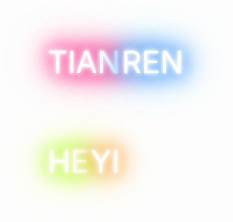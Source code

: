 <div id="container">

  <p><a href="#">
    TIAN
  </a></p>

  <p><a href="#">
    REN
  </a></p>

  <p><a href="#">
    HE
  </a></p>

  <p><a href="#">
    YI
  </a></p>

</div>


<style>
/*setup*/

@font-face {
  font-family: 'Monoton';
  font-style: normal;
  font-weight: 400;
  src: local('Monoton'), local('Monoton-Regular'), url(http://themes.googleusercontent.com/static/fonts/monoton/v4/AKI-lyzyNHXByGHeOcds_w.woff) format('woff');
}

@font-face {
  font-family: 'Iceland';
  font-style: normal;
  font-weight: 400;
  src: local('Iceland'), local('Iceland-Regular'), url(http://themes.googleusercontent.com/static/fonts/iceland/v3/F6LYTZLHrG9BNYXRjU7RSw.woff) format('woff');
}

@font-face {
  font-family: 'Pacifico';
  font-style: normal;
  font-weight: 400;
  src: local('Pacifico Regular'), local('Pacifico-Regular'), url(http://themes.googleusercontent.com/static/fonts/pacifico/v5/yunJt0R8tCvMyj_V4xSjafesZW2xOQ-xsNqO47m55DA.woff) format('woff');
}

@font-face {
  font-family: 'PressStart';
  font-style: normal;
  font-weight: 400;
  src: local('Press Start 2P'), local('PressStart2P-Regular'), url(http://themes.googleusercontent.com/static/fonts/pressstart2p/v2/8Lg6LX8-ntOHUQnvQ0E7o3dD2UuwsmbX3BOp4SL_VwM.woff) format('woff');
}

@font-face {
  font-family: 'Audiowide';
  font-style: normal;
  font-weight: 400;
  src: local('Audiowide'), local('Audiowide-Regular'), url(http://themes.googleusercontent.com/static/fonts/audiowide/v2/8XtYtNKEyyZh481XVWfVOj8E0i7KZn-EPnyo3HZu7kw.woff) format('woff');
}

@font-face {
  font-family: 'Vampiro One';
  font-style: normal;
  font-weight: 400;
  src: local('Vampiro One'), local('VampiroOne-Regular'), url(http://themes.googleusercontent.com/static/fonts/vampiroone/v3/Ho2Xld8UbQyBA8XLxF1_NYbN6UDyHWBl620a-IRfuBk.woff) format('woff');
}

#container{

  margin:auto;
  padding-top: 20%;
}

/*neeeeoooon*/
#container p{
  text-align:center;
  font-size:7em;
  /* margin:20px 0 20px 0;  */
  display: inline-block;
}

#container a{
  text-decoration:none; 
  -webkit-transition: all 0.5s;
  -moz-transition: all 0.5s;
  transition: all 0.5s;
}

#container p:nth-child(1) a{
  -webkit-animation: neon1 1.5s ease-in-out infinite alternate;
  -moz-animation: neon1 1.5s ease-in-out infinite alternate;
  animation: neon1 1.5s ease-in-out infinite alternate; 
  color: #ffffff;
}

#container p:nth-child(2) a{
  -webkit-animation: neon2 1.5s ease-in-out infinite alternate;
  -moz-animation: neon2 1.5s ease-in-out infinite alternate;
  animation: neon2 1.5s ease-in-out infinite alternate;
  color: #ffffff;
}

/* 
#container p:nth-child(3) a{ 
  -webkit-animation: neon3 1.5s ease-in-out infinite alternate;
  -moz-animation: neon3 1.5s ease-in-out infinite alternate;
  animation: neon3 1.5s ease-in-out infinite alternate; 
  color: #ffffff;
} */

#container p:nth-child(3) a{
  -webkit-animation: neon4 1.5s ease-in-out infinite alternate;
  -moz-animation: neon4 1.5s ease-in-out infinite alternate;
  animation: neon4 1.5s ease-in-out infinite alternate;
  color: #ffffff;
}

#container p:nth-child(4) a{
  -webkit-animation: neon5 1.5s ease-in-out infinite alternate;
  -moz-animation: neon5 1.5s ease-in-out infinite alternate;
  animation: neon5 1.5s ease-in-out infinite alternate; 
  color: #ffffff;
}

/* #container p:nth-child(4) a{
  -webkit-animation: neon6 1.5s ease-in-out infinite alternate;
  -moz-animation: neon6 1.5s ease-in-out infinite alternate;
  animation: neon6 1.5s ease-in-out infinite alternate;
  color: #ffffff;
} */

/*glow for webkit*/
@-webkit-keyframes neon1 {
  from {
    text-shadow: 0 0 10px #fff,
               0 0 20px  #fff,
               0 0 30px  #fff,
               0 0 40px  #FF1177,
               0 0 70px  #FF1177,
               0 0 80px  #FF1177,
               0 0 100px #FF1177,
               0 0 150px #FF1177;
  }
  to {
    text-shadow: 0 0 5px #fff,
               0 0 10px #fff,
               0 0 15px #fff,
               0 0 20px #FF1177,
               0 0 35px #FF1177,
               0 0 40px #FF1177,
               0 0 50px #FF1177,
               0 0 75px #FF1177;
  }
}

@-webkit-keyframes neon2 {
  from {
    text-shadow: 0 0 10px #fff,
               0 0 20px  #fff,
               0 0 30px  #fff,
               0 0 40px  #228DFF,
               0 0 70px  #228DFF,
               0 0 80px  #228DFF,
               0 0 100px #228DFF,
               0 0 150px #228DFF;
  }
  to {
    text-shadow: 0 0 5px #fff,
               0 0 10px #fff,
               0 0 15px #fff,
               0 0 20px #228DFF,
               0 0 35px #228DFF,
               0 0 40px #228DFF,
               0 0 50px #228DFF,
               0 0 75px #228DFF;
  }
}

@-webkit-keyframes neon3 {
  from {
    text-shadow: 0 0 10px #fff,
               0 0 20px  #fff,
               0 0 30px  #fff,
               0 0 40px  #FFDD1B,
               0 0 70px  #FFDD1B,
               0 0 80px  #FFDD1B,
               0 0 100px #FFDD1B,
               0 0 150px #FFDD1B;
  }
  to {
    text-shadow: 0 0 5px #fff,
               0 0 10px #fff,
               0 0 15px #fff,
               0 0 20px #FFDD1B,
               0 0 35px #FFDD1B,
               0 0 40px #FFDD1B,
               0 0 50px #FFDD1B,
               0 0 75px #FFDD1B;
  }
}

@-webkit-keyframes neon4 {
  from {
    text-shadow: 0 0 10px #fff,
               0 0 20px  #fff,
               0 0 30px  #fff,
               0 0 40px  #B6FF00,
               0 0 70px  #B6FF00,
               0 0 80px  #B6FF00,
               0 0 100px #B6FF00,
               0 0 150px #B6FF00;
  }
  to {
    text-shadow: 0 0 5px #fff,
               0 0 10px #fff,
               0 0 15px #fff,
               0 0 20px #B6FF00,
               0 0 35px #B6FF00,
               0 0 40px #B6FF00,
               0 0 50px #B6FF00,
               0 0 75px #B6FF00;
  }
}

@-webkit-keyframes neon5 {
  from {
    text-shadow: 0 0 10px #fff,
               0 0 20px  #fff,
               0 0 30px  #fff,
               0 0 40px  #FF9900,
               0 0 70px  #FF9900,
               0 0 80px  #FF9900,
               0 0 100px #FF9900,
               0 0 150px #FF9900;
  }
  to {
    text-shadow: 0 0 5px #fff,
               0 0 10px #fff,
               0 0 15px #fff,
               0 0 20px #FF9900,
               0 0 35px #FF9900,
               0 0 40px #FF9900,
               0 0 50px #FF9900,
               0 0 75px #FF9900;
  }
}

@-webkit-keyframes neon6 {
  from {
    text-shadow: 0 0 10px #fff,
               0 0 20px #fff,
               0 0 30px #fff,
               0 0 40px #ff00de,
               0 0 70px #ff00de,
               0 0 80px #ff00de,
               0 0 100px #ff00de,
               0 0 150px #ff00de;
  }
  to {
    text-shadow: 0 0 5px #fff,
               0 0 10px #fff,
               0 0 15px #fff,
               0 0 20px #ff00de,
               0 0 35px #ff00de,
               0 0 40px #ff00de,
               0 0 50px #ff00de,
               0 0 75px #ff00de;
  }
}

/*glow for mozilla*/
@-moz-keyframes neon1 {
  from {
    text-shadow: 0 0 10px #fff,
               0 0 20px  #fff,
               0 0 30px  #fff,
               0 0 40px  #FF1177,
               0 0 70px  #FF1177,
               0 0 80px  #FF1177,
               0 0 100px #FF1177,
               0 0 150px #FF1177;
  }
  to {
    text-shadow: 0 0 5px #fff,
               0 0 10px #fff,
               0 0 15px #fff,
               0 0 20px #FF1177,
               0 0 35px #FF1177,
               0 0 40px #FF1177,
               0 0 50px #FF1177,
               0 0 75px #FF1177;
  }
}

@-moz-keyframes neon2 {
  from {
    text-shadow: 0 0 10px #fff,
               0 0 20px  #fff,
               0 0 30px  #fff,
               0 0 40px  #228DFF,
               0 0 70px  #228DFF,
               0 0 80px  #228DFF,
               0 0 100px #228DFF,
               0 0 150px #228DFF;
  }
  to {
    text-shadow: 0 0 5px #fff,
               0 0 10px #fff,
               0 0 15px #fff,
               0 0 20px #228DFF,
               0 0 35px #228DFF,
               0 0 40px #228DFF,
               0 0 50px #228DFF,
               0 0 75px #228DFF;
  }
}

@-moz-keyframes neon3 {
  from {
    text-shadow: 0 0 10px #fff,
               0 0 20px  #fff,
               0 0 30px  #fff,
               0 0 40px  #FFDD1B,
               0 0 70px  #FFDD1B,
               0 0 80px  #FFDD1B,
               0 0 100px #FFDD1B,
               0 0 150px #FFDD1B;
  }
  to {
    text-shadow: 0 0 5px #fff,
               0 0 10px #fff,
               0 0 15px #fff,
               0 0 20px #FFDD1B,
               0 0 35px #FFDD1B,
               0 0 40px #FFDD1B,
               0 0 50px #FFDD1B,
               0 0 75px #FFDD1B;
  }
}

@-moz-keyframes neon4 {
  from {
    text-shadow: 0 0 10px #fff,
               0 0 20px  #fff,
               0 0 30px  #fff,
               0 0 40px  #B6FF00,
               0 0 70px  #B6FF00,
               0 0 80px  #B6FF00,
               0 0 100px #B6FF00,
               0 0 150px #B6FF00;
  }
  to {
    text-shadow: 0 0 5px #fff,
               0 0 10px #fff,
               0 0 15px #fff,
               0 0 20px #B6FF00,
               0 0 35px #B6FF00,
               0 0 40px #B6FF00,
               0 0 50px #B6FF00,
               0 0 75px #B6FF00;
  }
}

@-moz-keyframes neon5 {
  from {
    text-shadow: 0 0 10px #fff,
               0 0 20px  #fff,
               0 0 30px  #fff,
               0 0 40px  #FF9900,
               0 0 70px  #FF9900,
               0 0 80px  #FF9900,
               0 0 100px #FF9900,
               0 0 150px #FF9900;
  }
  to {
    text-shadow: 0 0 5px #fff,
               0 0 10px #fff,
               0 0 15px #fff,
               0 0 20px #FF9900,
               0 0 35px #FF9900,
               0 0 40px #FF9900,
               0 0 50px #FF9900,
               0 0 75px #FF9900;
  }
}

@-moz-keyframes neon6 {
  from {
    text-shadow: 0 0 10px #fff,
               0 0 20px #fff,
               0 0 30px #fff,
               0 0 40px #ff00de,
               0 0 70px #ff00de,
               0 0 80px #ff00de,
               0 0 100px #ff00de,
               0 0 150px #ff00de;
  }
  to {
    text-shadow: 0 0 5px #fff,
               0 0 10px #fff,
               0 0 15px #fff,
               0 0 20px #ff00de,
               0 0 35px #ff00de,
               0 0 40px #ff00de,
               0 0 50px #ff00de,
               0 0 75px #ff00de;
  }
}

/*glow*/
@keyframes neon1 {
  from {
    text-shadow: 0 0 10px #fff,
               0 0 20px  #fff,
               0 0 30px  #fff,
               0 0 40px  #FF1177,
               0 0 70px  #FF1177,
               0 0 80px  #FF1177,
               0 0 100px #FF1177,
               0 0 150px #FF1177;
  }
  to {
    text-shadow: 0 0 5px #fff,
               0 0 10px #fff,
               0 0 15px #fff,
               0 0 20px #FF1177,
               0 0 35px #FF1177,
               0 0 40px #FF1177,
               0 0 50px #FF1177,
               0 0 75px #FF1177;
  }
}

@keyframes neon2 {
  from {
    text-shadow: 0 0 10px #fff,
               0 0 20px  #fff,
               0 0 30px  #fff,
               0 0 40px  #228DFF,
               0 0 70px  #228DFF,
               0 0 80px  #228DFF,
               0 0 100px #228DFF,
               0 0 150px #228DFF;
  }
  to {
    text-shadow: 0 0 5px #fff,
               0 0 10px #fff,
               0 0 15px #fff,
               0 0 20px #228DFF,
               0 0 35px #228DFF,
               0 0 40px #228DFF,
               0 0 50px #228DFF,
               0 0 75px #228DFF;
  }
}

@keyframes neon3 {
  from {
    text-shadow: 0 0 10px #fff,
               0 0 20px  #fff,
               0 0 30px  #fff,
               0 0 40px  #FFDD1B,
               0 0 70px  #FFDD1B,
               0 0 80px  #FFDD1B,
               0 0 100px #FFDD1B,
               0 0 150px #FFDD1B;
  }
  to {
    text-shadow: 0 0 5px #fff,
               0 0 10px #fff,
               0 0 15px #fff,
               0 0 20px #FFDD1B,
               0 0 35px #FFDD1B,
               0 0 40px #FFDD1B,
               0 0 50px #FFDD1B,
               0 0 75px #FFDD1B;
  }
}

@keyframes neon4 {
  from {
    text-shadow: 0 0 10px #fff,
               0 0 20px  #fff,
               0 0 30px  #fff,
               0 0 40px  #B6FF00,
               0 0 70px  #B6FF00,
               0 0 80px  #B6FF00,
               0 0 100px #B6FF00,
               0 0 150px #B6FF00;
  }
  to {
    text-shadow: 0 0 5px #fff,
               0 0 10px #fff,
               0 0 15px #fff,
               0 0 20px #B6FF00,
               0 0 35px #B6FF00,
               0 0 40px #B6FF00,
               0 0 50px #B6FF00,
               0 0 75px #B6FF00;
  }
}

@keyframes neon5 {
  from {
    text-shadow: 0 0 10px #fff,
               0 0 20px  #fff,
               0 0 30px  #fff,
               0 0 40px  #FF9900,
               0 0 70px  #FF9900,
               0 0 80px  #FF9900,
               0 0 100px #FF9900,
               0 0 150px #FF9900;
  }
  to {
    text-shadow: 0 0 5px #fff,
               0 0 10px #fff,
               0 0 15px #fff,
               0 0 20px #FF9900,
               0 0 35px #FF9900,
               0 0 40px #FF9900,
               0 0 50px #FF9900,
               0 0 75px #FF9900;
  }
}

@keyframes neon6 {
  from {
    text-shadow: 0 0 10px #fff,
               0 0 20px #fff,
               0 0 30px #fff,
               0 0 40px #ff00de,
               0 0 70px #ff00de,
               0 0 80px #ff00de,
               0 0 100px #ff00de,
               0 0 150px #ff00de;
  }
  to {
    text-shadow: 0 0 5px #fff,
               0 0 10px #fff,
               0 0 15px #fff,
               0 0 20px #ff00de,
               0 0 35px #ff00de,
               0 0 40px #ff00de,
               0 0 50px #ff00de,
               0 0 75px #ff00de;
  }
}
</style>